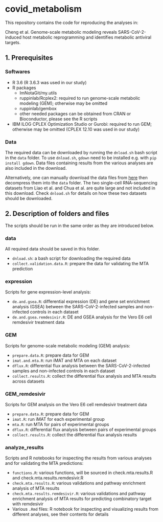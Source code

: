 # covid_metabolism

This repository contains the code for reproducing the analyses in:

Cheng et al. Genome-scale metabolic modeling reveals SARS-CoV-2-induced host metabolic reprogramming and identifies metabolic antiviral targets.

## 1. Prerequisites

### Softwares

* R 3.6 (R 3.6.3 was used in our study)
* R packages
  - ImNotaGit/my.utils
  - ruppinlab/Rcplex2: required to run genome-scale metabolic modeling (GEM); otherwise may be omitted
  - ruppinlab/gembox
  - other needed packages can be obtained from CRAN or Bioconductor, please see the R scripts
* IBM ILOG CPLEX Optimization Studio or Gurobi: required to run GEM; otherwise may be omitted (CPLEX 12.10 was used in our study)

### Data

The required data can be downloaded by running the `dnload.sh` bash script in the `data` folder. To use `dnload.sh`, `gdown` need to be installed e.g. with `pip install gdown`. Data files containing results from the various analyses are also included in the download.

Alternatively, one can manually download the data files from [here](https://drive.google.com/file/d/1bVPCQlDR3G8TTMx09jkN3IuGwzq9n9hi/view?usp=sharing) then decompress them into the `data` folder. The two single-cell RNA-sequencing datasets from Liao et al. and Chua et al. are quite large and not included in this download. Check `dnload.sh` for details on how these two datasets should be downloaded.

## 2. Description of folders and files

The scripts should be run in the same order as they are introduced below.

### data

All required data should be saved in this folder.

* `dnload.sh`: a bash script for downloading the required data
* `collect.validation.data.R`: prepare the data for validating the MTA prediction

### expression

Scripts for gene expression-level analysis: 

* `de.and.gsea.R`: differential expression (DE) and gene set enrichment analysis (GSEA) between the SARS-CoV-2-infected samples and non-infected controls in each dataset 
* `de.and.gsea.remdesivir.R`: DE and GSEA analysis for the Vero E6 cell remdesivir treatment data

### GEM

Scripts for genome-scale metabolic modeling (GEM) analysis:

* `prepare.data.R`: prepare data for GEM
* `imat.and.mta.R`: run iMAT and MTA on each dataset
* `dflux.R`: differential flux analysis between the SARS-CoV-2-infected samples and non-infected controls in each dataset 
* `collect.results.R`: collect the differential flux analysis and MTA results across datasets

### GEM_remdesivir

Scripts for GEM analysis on the Vero E6 cell remdesivir treatment data

* `prepare.data.R`: prepare data for GEM
* `imat.R`: run iMAT for each experimental group
* `mta.R`: run MTA for pairs of experimental groups
* `dflux.R`: differential flux analysis between pairs of experimental groups
* `collect.results.R`: collect the differential flux analysis results

### analyze_results

Scripts and R notebooks for inspecting the results from various analyses and for validating the MTA predictions:

* `functions.R`: various functions, will be sourced in check.mta.results.R and check.mta.results.remdesivir.R
* `check.mta.results.R`: various validations and pathway enrichment analysis of MTA results
* `check.mta.results.remdesivir.R`: various validations and pathway enrichment analysis of MTA results for predicting combinatory target with remdesivir
* Various `.Rmd` files: R notebook for inspecting and visualizing results from different analyses, see their contents for details
